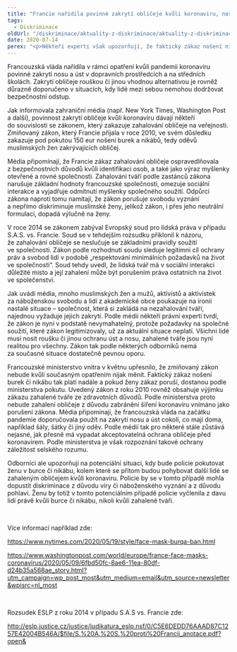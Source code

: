 ```yaml
---
title: "Francie nařídila povinné zakrytí obličeje kvůli koronaviru, nošení nikábu či burky ale bude nadále pokutovat"
tags:
  - Diskriminace
oldUrl: "/diskriminace/aktuality-z-diskriminace/aktuality-z-diskriminace-2020/francie-naridila-povinne-zakryti-obliceje-kvuli-koronaviru-noseni-nikabu-ci-burky-ale-bud/"
date: 2020-07-14
perex: "<p>Někteří experti však upozorňují, že faktický zákaz nošení nikábu či burky na veřejnosti nemůže být už kvůli protipandemickým opatřením vymahatelný.</p>"
---
```


<!-- imported from the old website -->

<p>Francouzská vláda nařídila v rámci opatření kvůli pandemii koronaviru povinné zakrytí nosu a úst v dopravních prostředcích a na středních školách. Zakrytí obličeje rouškou či jinou vhodnou alternativou je rovněž důrazně doporučeno v situacích, kdy lidé mezi sebou nemohou dodržovat bezpečnostní odstup. </p> <p>Jak informovala zahraniční média (např. New York Times, Washington Post a další), povinnost zakrytí obličeje kvůli koronaviru dávají někteří do souvislosti se zákonem, který zakazuje zahalování obličeje na veřejnosti. Zmiňovaný zákon, který Francie přijala v roce 2010, ve svém důsledku zakazuje pod pokutou 150 eur nošení burek a nikábů, tedy oděvů muslimských žen zakrývajících obličej. </p> <p>Média připomínají, že Francie zákaz zahalování obličeje ospravedlňovala z bezpečnostních důvodů kvůli identifikaci osob, a také jako výraz myšlenky otevřené a rovné společnosti. Zahalování tváří podle zastánců zákona narušuje základní hodnoty francouzské společnosti, omezuje sociální interakce a vyjadřuje odmítnutí myšlenky společného soužití. Odpůrci zákona naproti tomu namítají, že zákon porušuje svobodu vyznání a nepřímo diskriminuje muslimské ženy, jelikož zákon, i přes jeho neutrální formulaci, dopadá výlučně na ženy. </p> <p>V roce 2014 se zákonem zabýval Evropský soud pro lidská práva v případu S.A.S. vs. Francie. Soud se v tehdejším rozsudku přiklonil k názoru, že zahalování obličeje se neslučuje se základními pravidly soužití ve společnosti. Zákon podle rozhodnutí soudu sleduje legitimní cíl ochrany práv a svobod lidí v podobě „respektování minimálních požadavků na život ve společnosti“. Soud tehdy uvedl, že lidská tvář má v sociální interakci důležité místo a její zahalení může být porušením práva ostatních na život ve společenství. </p> <p>Jak uvádí média, mnoho muslimských žen a mužů, aktivistů a aktivistek za náboženskou svobodu a lidí z akademické obce poukazuje na ironii nastalé situace – společnost, která si zakládá na nezahalování tváří, najednou vyžaduje jejich zakrytí. Podle médii někteří právní experti tvrdí, že zákon je nyní v podstatě nevymahatelný, protože požadavky na společné soužití, které zákon legitimizovaly, už za aktuální situace neplatí. Všichni lidé musí nosit roušku či jinou ochranu úst a nosu, zahalené tváře jsou nyní realitou pro všechny. Zákon tak podle některých odborníků nemá za současné situace dostatečně pevnou oporu. </p> <p>Francouzské ministerstvo vnitra v květnu upřesnilo, že zmiňovaný zákon nebude kvůli současným opatřením nijak měnit. Faktický zákaz nošení burek či nikábu tak platí nadále a pokud ženy zákaz poruší, dostanou podle ministerstva pokutu. Uvedený zákon z roku 2010 rovněž obsahuje výjimku zákazu zahalené tváře ze zdravotních důvodů. Podle ministerstva proto nebude zahalení obličeje z důvodu zabránění šíření koronaviru vnímáno jako porušení zákona. Média připomínají, že francouzská vláda na začátku pandemie doporučovala použít na zakrytí nosu a úst cokoli, co mají doma, například šály, šátky či jiný oděv. Podle médií tak pro některé stále zůstává nejasné, jak přesně má vypadat akceptovatelná ochrana obličeje před koronavirem. Podle ministerstva je však rozpoznání takové ochrany záležitost selského rozumu. </p> <p>Odborníci ale upozorňují na potenciální situaci, kdy bude policie pokutovat ženu v burce či nikábu, kolem které se přitom budou pohybovat další lidé se zahaleným obličejem kvůli koronaviru. Policie by se v tomto případě mohla dopustit diskriminace z důvodu víry či náboženského vyznání a z důvodu pohlaví. Ženu by totiž v tomto potenciálním případě policie vyčlenila z davu lidí právě kvůli burce či nikábu, nikoli kvůli zahalené tváři.</p> <p> </p> <p>Více informací například zde:</p> <p><a href="https://www.nytimes.com/2020/05/19/style/face-mask-burqa-ban.html" target="_blank">https://www.nytimes.com/2020/05/19/style/face-mask-burqa-ban.html</a></p> <p><a href="https://www.washingtonpost.com/world/europe/france-face-masks-coronavirus/2020/05/09/6fbd50fc-8ae6-11ea-80df-d24b35a568ae_story.html?utm_campaign=wp_post_most&amp;utm_medium=email&amp;utm_source=newsletter&amp;wpisrc=nl_most" target="_blank">https://www.washingtonpost.com/world/europe/france-face-masks-coronavirus/2020/05/09/6fbd50fc-8ae6-11ea-80df-d24b35a568ae_story.html?utm_campaign=wp_post_most&amp;utm_medium=email&amp;utm_source=newsletter&amp;wpisrc=nl_most</a></p> <p> </p> <p>Rozsudek ESLP z roku 2014 v případu S.A.S vs. Francie zde:</p> <a title="Otevření do nového okna" href="http://eslp.justice.cz/justice/judikatura_eslp.nsf/0/C5E6DEDD76AAAD87C1257E42004B546A/$file/S.%20A.%20S.%20proti%20Francii_anotace.pdf?open&amp;" target="_blank">http://eslp.justice.cz/justice/judikatura_eslp.nsf/0/C5E6DEDD76AAAD87C1257E42004B546A/$file/S.%20A.%20S.%20proti%20Francii_anotace.pdf?open&amp;</a> <img alt="" src="https://www.ochrance.cz/typo3/ext/od_linkdesc/icons/external.gif" class="od_linkdesc_icon_external" />
